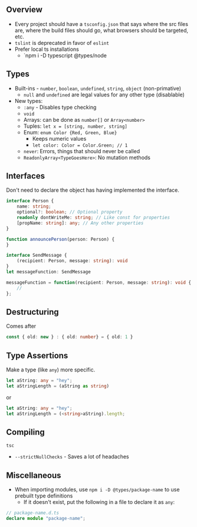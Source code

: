 ## Overview

* Every project should have a `tsconfig.json` that says where the src files are, where the build files should go, what browsers should be targeted, etc.
* `tslint` is deprecated in favor of `eslint`
* Prefer local ts installations
  * `npm i -D typescript @types/node

## Types

* Built-ins - `number`, `boolean`, `undefined`, `string`, `object` (non-primative)
    * `null` and `undefined` are legal values for any other type (disablable)
* New types:
    * `:any` - Disables type checking
    * `void`
    * Arrays: can be done as `number[]` or `Array<number>`
    * Tuples: `let x = [string, number, string]`
    * Enum: `enum Color {Red, Green, Blue}`
        * Keeps numeric values
        * `let color: Color = Color.Green; // 1`
    * `never`: Errors, things that should never be called
    * `ReadonlyArray<TypeGoesHere>`: No mutation methods

## Interfaces

Don't need to declare the object has having implemented the interface.

```ts
interface Person {
    name: string;
    optional?: boolean; // Optional property
    readonly dontWriteMe: string; // Like const for properties
    [propName: string]: any; // Any other properties
}

function announcePerson(person: Person) {
}
```

```ts
interface SendMessage {
    (recipient: Person, message: string): void
}
let messageFunction: SendMessage

messageFunction = function(recipient: Person, message: string): void {
    //
};
```

## Destructuring

Comes after

```ts
const { old: new } : { old: number} = { old: 1 }
```

## Type Assertions

Make a type (like `any`) more specific.

```ts
let aString: any = "hey";
let aStringLength = (aString as string)
```

or

```ts
let aString: any = "hey";
let aStringLength = (<string>aString).length;
```

## Compiling

`tsc`

* `--strictNullChecks` - Saves a lot of headaches

## Miscellaneous

* When importing modules, use `npm i -D @types/package-name` to use prebuilt type definitions
    * If it doesn't exist, put the following in a file to declare it as `any`:

```ts
// package-name.d.ts
declare module "package-name";
```
